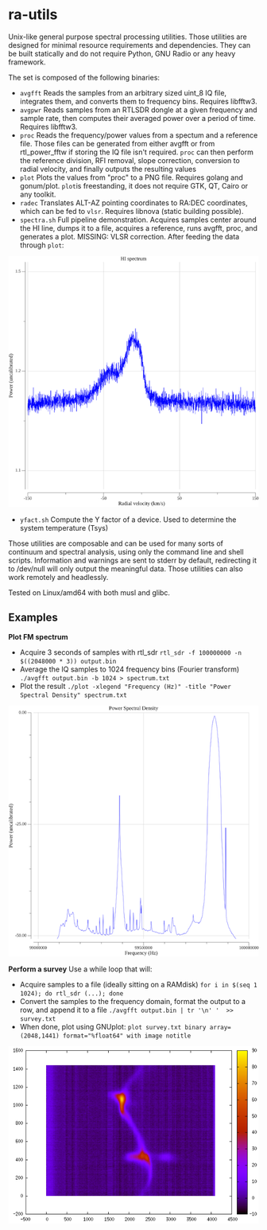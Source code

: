 
# ra-utils

Unix-like general purpose spectral processing utilities.
Those utilities are designed for minimal resource requirements and dependencies. They can be built statically and do not require Python, GNU Radio or any heavy framework.

The set is composed of the following binaries:

- `avgfft`
Reads the samples from an arbitrary sized uint_8 IQ file, integrates them, and converts them to frequency bins. Requires libfftw3.
- `avgpwr`
Reads samples from an RTLSDR dongle at a given frequency and sample rate, then computes their averaged power over a period of time. Requires libfftw3.
- `proc`
Reads the frequency/power values from a spectum and a reference file. Those files can be generated from either avgfft or from rtl_power_fftw if storing the IQ file isn't required. `proc` can then perform the reference division, RFI removal, slope correction, conversion to radial velocity, and finally outputs the resulting values
- `plot`
Plots the values from "proc" to a PNG file. Requires golang and gonum/plot. `plot`is freestanding, it does not require GTK, QT, Cairo or any toolkit. 
- `radec`
Translates ALT-AZ pointing coordinates to RA:DEC coordinates, which can be fed to `vlsr`. Requires libnova (static building possible).
- `spectra.sh`
Full pipeline demonstration. Acquires samples center around the HI line, dumps it to a file, acquires a reference, runs avgfft, proc, and generates a plot. MISSING: VLSR correction.
After feeding the data through `plot`:

![HI spectra](https://raw.githubusercontent.com/dbrll/ra-utils/assets/img/h1.png)

- `yfact.sh`
Compute the Y factor of a device. Used to determine the system temperature (Tsys)

Those utilities are composable and can be used for many sorts of continuum and spectral analysis, using only the command line and shell scripts.
Information and warnings are sent to stderr by default, redirecting it to /dev/null will only output the meaningful data.
Those utilities can also work remotely and headlessly.

Tested on Linux/amd64 with both musl and glibc.

## Examples
 
**Plot FM spectrum**
- Acquire 3 seconds of samples with rtl_sdr
   `rtl_sdr -f 100000000 -n $((2048000 * 3)) output.bin`
- Average the IQ samples to 1024 frequency bins (Fourier transform)
`./avgfft output.bin -b 1024 > spectrum.txt`
- Plot the result
`./plot -xlegend "Frequency (Hz)" -title "Power Spectral Density" spectrum.txt`

![FM plot](https://raw.githubusercontent.com/dbrll/ra-utils/assets/img/fm.png)

**Perform a survey**
Use a while loop that will:
- Acquire samples to a file (ideally sitting on a RAMdisk)
`for i in $(seq 1 1024); do rtl_sdr (...); done` 
- Convert the samples to the frequency domain, format the output to a row, and append it to a file
`./avgfft output.bin | tr '\n' '  >> survey.txt`
- When done, plot using GNUplot:
`plot survey.txt binary array=(2048,1441) format="%float64" with image notitle`

![HI survey](https://raw.githubusercontent.com/dbrll/ra-utils/assets/img/survey.png)